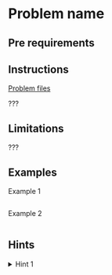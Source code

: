 # Problem name

## Pre requirements

## Instructions

[Problem files](.)

???

## Limitations

???

## Examples

Example 1

```

```

Example 2

```

```

## Hints

<details>
<summary>Hint 1</summary>
???
</details>
